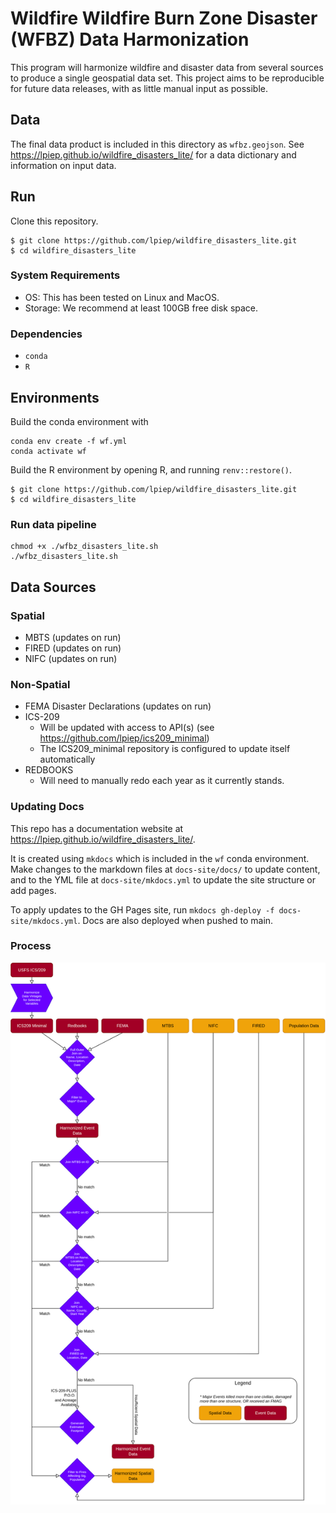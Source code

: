 # Wildfire Wildfire Burn Zone Disaster (WFBZ) Data Harmonization

This program will harmonize wildfire and disaster data from several sources to produce a single geospatial data set. 
This project aims to be reproducible for future data releases, with as little manual input as possible.

## Data

The final data product is included in this directory as `wfbz.geojson`. See https://lpiep.github.io/wildfire_disasters_lite/
for a data dictionary and information on input data. 

## Run

Clone this repository. 

```
$ git clone https://github.com/lpiep/wildfire_disasters_lite.git
$ cd wildfire_disasters_lite
```

### System Requirements

* OS: This has been tested on Linux and MacOS. 
* Storage: We recommend at least 100GB free disk space.

### Dependencies

* `conda`
* `R`  

## Environments

Build the conda environment with 
```
conda env create -f wf.yml
conda activate wf
```

Build the R environment by opening R, and running `renv::restore()`. 

```
$ git clone https://github.com/lpiep/wildfire_disasters_lite.git
$ cd wildfire_disasters_lite
```

### Run data pipeline

```
chmod +x ./wfbz_disasters_lite.sh
./wfbz_disasters_lite.sh
```

## Data Sources

### Spatial 

* MBTS (updates on run)
* FIRED (updates on run)
* NIFC (updates on run)

### Non-Spatial

* FEMA Disaster Declarations (updates on run)
* ICS-209
  * Will be updated with access to API(s) (see https://github.com/lpiep/ics209_minimal)
  * The ICS209_minimal repository is configured to update itself automatically
* REDBOOKS 
	* Will need to manually redo each year as it currently stands. 

### Updating Docs

This repo has a documentation website at https://lpiep.github.io/wildfire_disasters_lite/.

It is created using `mkdocs` which is included in the `wf` conda environment. Make changes to 
the markdown files at `docs-site/docs/` to update content, and to the YML file at `docs-site/mkdocs.yml`
to update the site structure or add pages. 

To apply updates to the GH Pages site, run `mkdocs gh-deploy -f docs-site/mkdocs.yml`. Docs are also 
deployed when pushed to main. 


### Process

<img src="docs-site/docs/wildfire_disasters_lite_diagram.png">
